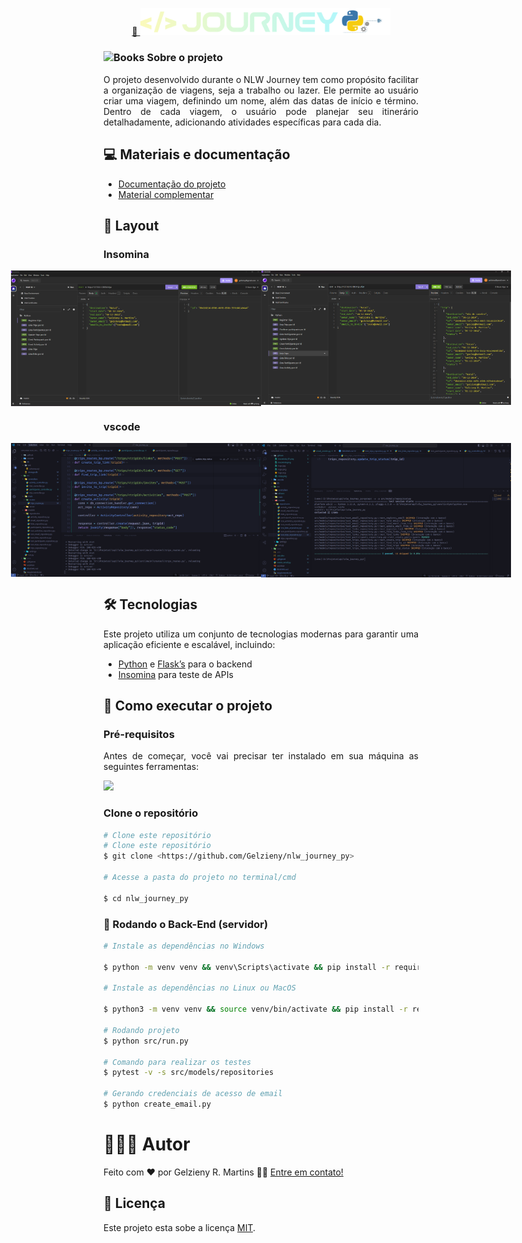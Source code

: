 <p align="center">
  <a href="#">
    🔗 <img src="https://raw.githubusercontent.com/Gelzieny/nlw-journey-py/aa7454acd2fcb07fb3cbfb6a2190fc7b1b35b7a2/.github/logo.svg"  alt="Logo do projeto" width="400px" />
  </a>
</p>

### <img src="https://raw.githubusercontent.com/Tarikul-Islam-Anik/Animated-Fluent-Emojis/master/Emojis/Objects/Books.png" alt="Books" width="30" height="30" /> Sobre o projeto

<p align="justify">
O projeto desenvolvido durante o NLW Journey tem como propósito facilitar a organização de viagens, seja a trabalho ou lazer. Ele permite ao usuário criar uma viagem, definindo um nome, além das datas de início e término. Dentro de cada viagem, o usuário pode planejar seu itinerário detalhadamente, adicionando atividades específicas para cada dia.
</p>

## 💻 Materiais e documentação

- [Documentação do projeto](https://efficient-sloth-d85.notion.site/NLW-16-Documenta-o-do-projeto-Atualizada-2d514d167f6d438983751ab7b6a687df)
- [Material complementar](https://efficient-sloth-d85.notion.site/Python-87593c53b3b744ddb2a508cd40a4a22a#3cefaeb20f1b44728a00f1639f939437)

## 🎨 Layout

### Insomina

<p align="center" style="display: flex; align-items: flex-start; justify-content: center;">
  <img alt="Registra Trips" title="#RegistraTrips" src="https://github.com/Gelzieny/nlw-journey-py/blob/master/.github/insominia.png?raw=true" width="400px">

  <img alt="Listar Trips" title="#RegistraTrips" src="https://github.com/Gelzieny/nlw-journey-py/blob/master/.github/insominia_02.png?raw=true" width="400px">
</p>

### vscode

<p align="center" style="display: flex; align-items: flex-start; justify-content: center;">
  <img alt="Tela rotas" title="#TelaRotas" src="https://github.com/Gelzieny/nlw-journey-py/blob/master/.github/rotas.png?raw=true" width="400px">

  <img alt="Teste da aplicação" title="#TesteDaAplicacao" src="https://github.com/Gelzieny/nlw-journey-py/blob/master/.github/teste.png?raw=true" width="400px">
</p>

## 🛠 Tecnologias

<p align="justify">Este projeto utiliza um conjunto de tecnologias modernas para garantir uma aplicação eficiente e escalável, incluindo:</p>

- [Python](https://www.python.org/doc/) e [Flask’s](https://flask.palletsprojects.com/en/stable/) para o backend
- [Insomina](https://insomnia.rest/download) para teste de APIs

## 🚀 Como executar o projeto

### Pré-requisitos

<p align="justify">Antes de começar, você vai precisar ter instalado em sua máquina as seguintes ferramentas:</p>

<a href="https://skillicons.dev">
  <img src="https://skillicons.dev/icons?i=git,python,vscode" />
</a>

### Clone o repositório

```bash
# Clone este repositório
# Clone este repositório
$ git clone <https://github.com/Gelzieny/nlw_journey_py>

# Acesse a pasta do projeto no terminal/cmd

$ cd nlw_journey_py
```

### 🎲 Rodando o Back-End (servidor)

```bash
# Instale as dependências no Windows

$ python -m venv venv && venv\Scripts\activate && pip install -r requirements.txt

# Instale as dependências no Linux ou MacOS

$ python3 -m venv venv && source venv/bin/activate && pip install -r requirements.txt

# Rodando projeto
$ python src/run.py

# Comando para realizar os testes
$ pytest -v -s src/models/repositories

# Gerando credenciais de acesso de email
$ python create_email.py
```

# 🧑🏻‍💻 Autor

Feito com ❤️ por Gelzieny R. Martins 👋🏽 [Entre em contato!](https://www.linkedin.com/in/gelzieny-r-martins-180551106/)

## 📝 Licença

Este projeto esta sobe a licença [MIT](./LICENSE).
